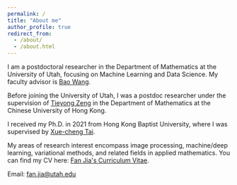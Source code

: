 ```yaml
---
permalink: /
title: "About me"
author_profile: true
redirect_from: 
  - /about/
  - /about.html
---
```


I am a postdoctoral researcher in the Department of Mathematics at the University of Utah, focusing on Machine Learning and Data Science. My faculty advisor is [Bao Wang](https://scholar.google.com/citations?user=_PTiDcoAAAAJ&hl=en). 

Before joining the University of Utah, I was a postdoc researcher under the supervision of [Tieyong Zeng](https://scholar.google.com/citations?user=2yyTgRwAAAAJ&hl=fr) in the Department of Mathematics at the Chinese University of Hong Kong.

I received my Ph.D. in 2021 from Hong Kong Baptist University, where I was supervised by [Xue-cheng Tai](https://scholar.google.no/citations?user=09Jag9sAAAAJ&hl=en).  

My areas of research interest encompass image processing, machine/deep learning, variational methods, and related fields in applied
mathematics. You can find my CV here: [Fan Jia's Curriculum Vitae](../assets/CV_JIAFan24.pdf).

Email: [fan.jia@utah.edu](mailto:fan.jia@utah.edu) 
